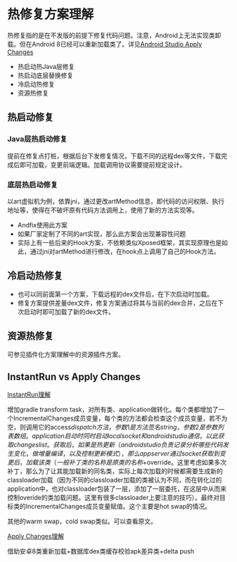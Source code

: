 # 热修复方案理解

热修复指的是在不发版的前提下修复代码问题。注意，Android上无法实现类卸载。但在Android 8已经可以重新加载类了。详见[Android Studio Apply Changes](https://juejin.im/post/5ce2c40d6fb9a07ec754ee13)

- 热启动热Java层修复
- 热启动底层替换修复
- 冷启动热修复
- 资源热修复

## 热启动修复

### Java层热启动修复

提前在修复点打桩，根据后台下发修复情况，下载不同的远程dex等文件，下载完成后即可加载，变更前端逻辑。加载调用协议需要提前规定设计。

### 底层热启动修复

以art虚拟机为例，依靠jni，通过更改artMethod信息，即代码的访问权限、执行地址等，使得在不破坏原有代码方法调用上，使用了新的方法实现等。

- Andfix使用此方案
- 如果厂家定制了不同的art实现，那么此方案会出现兼容性问题
- 实际上有一些后来的Hook方案，不依赖类似Xposed框架，其实现原理也是如此，通过jni对artMethod进行修改，在hook点上调用了自己的Hook方法。

## 冷启动热修复

- 也可以同前面第一个方案，下载远程的dex文件后，在下次启动时加载。
- 修复方案提供差量dex文件，修复方案通过将其与当前的dex合并，之后在下次启动时即可加载了新的dex文件。

## 资源热修复

可参见插件化方案理解中的资源插件方案。

## InstantRun vs Apply Changes

[InstantRun理解](https://juejin.im/entry/5731f50ef38c840067dcce48)

增加gradle transform task，对所有类、application做转化。每个类都增加了一个IncrementalChanges成员变量，每个类的方法都会检查这个成员变量，若不为空，则调用它的access$dispatch方法，参数1是方法签名string，参数2是参数列表数组。application启动时同时启动local socket和android studio通信，以此获取changes list。获取后，如果是热更新（android studio负责记录分析哪些代码发生变化，做增量编译，以及控制更新模式），那么app server 通过socket获取到变更后，加载该类（一般补丁类的名称是原类的名称+$override。这里考虑如果多次补丁，那么为了让其能加载新的同名类，实际上每次加载的时候都需要生成新的classloader加载（因为不同的classloader加载的类被认为不同，而在转化过的application中，也对classloader包装了一层，添加了一层委托，在这层中从而来控制overide的类加载问题。这里有很多classloader上要注意的技巧）。最终对目标类的IncrementalChanges成员变量赋值。这个主要是hot swap的情况。

其他的warm swap，cold swap类似。可以查看原文。

[Apply Changes理解](https://juejin.im/post/5ce2c40d6fb9a07ec754ee13)  

借助安卓8类重新加载+数据库dex类缓存校验apk差异类+delta push